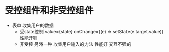 # 受控组件和非受控组件

- 表单 收集用户的数据
    - 受state控制
    value={state} onChange={(e) => setState(e.target.value)}
    性能开销
    - 非受控
    另外一种 收集用户输入的方法 
    性能好 交互不强的